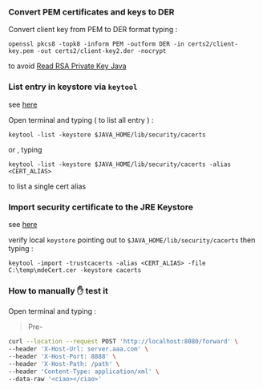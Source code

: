 
### Convert PEM certificates and keys to DER

Convert client key from PEM to DER format typing :

`openssl pkcs8 -topk8 -inform PEM -outform DER -in certs2/client-key.pem -out certs2/client-key2.der -nocrypt`

to avoid [Read RSA Private Key Java](https://www.sneppets.com/java/util/private-key-algid-parse-error-not-a-sequence/)

### List entry in keystore via `keytool`
see [here](https://docs.oracle.com/en/java/javase/11/tools/keytool.html)

Open terminal and typing ( to list all entry ) :

`keytool -list -keystore $JAVA_HOME/lib/security/cacerts`

or , typing

`keytool -list -keystore $JAVA_HOME/lib/security/cacerts -alias <CERT_ALIAS>`

to list a single cert alias

### Import security certificate to the JRE Keystore 
see [here](https://www.ibm.com/docs/en/tnpm/1.4.2?topic=security-import-certificate-jre-keystore)

verify local `keystore` pointing out to `$JAVA_HOME/lib/security/cacerts` then typing : 

`keytool -import -trustcacerts -alias <CERT_ALIAS> -file C:\temp\mdeCert.cer -keystore cacerts`

### How to manually ✋ test it

Open terminal and typing : 

> Pre-

```sh
curl --location --request POST 'http://localhost:8080/forward' \
--header 'X-Host-Url: server.aaa.com' \
--header 'X-Host-Port: 8888' \
--header 'X-Host-Path: /path' \
--header 'Content-Type: application/xml' \
--data-raw '<ciao></ciao>'
```